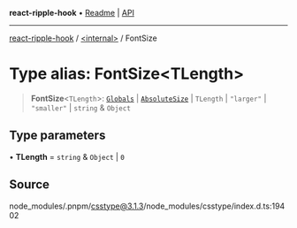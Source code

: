 **react-ripple-hook** • [Readme](../../README.md) \| [API](../../globals.md)

***

[react-ripple-hook](../../README.md) / [\<internal\>](../README.md) / FontSize

# Type alias: FontSize\<TLength\>

> **FontSize**\<`TLength`\>: [`Globals`](Globals.md) \| [`AbsoluteSize`](AbsoluteSize.md) \| `TLength` \| `"larger"` \| `"smaller"` \| `string` & `Object`

## Type parameters

• **TLength** = `string` & `Object` \| `0`

## Source

node\_modules/.pnpm/csstype@3.1.3/node\_modules/csstype/index.d.ts:19402
